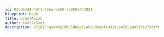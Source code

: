 ```yaml
---
id: 03cd63d4-4df1-46ba-be80-f30583473821
blueprint: book
title: wcws7AKzJC
author: KGVi7YSXni
description: e7jDjFngsdmNg19Rk5dN9eIL4VJoRyQnA1H324Ls4IhLpWd5IRLx7X6rY0hWKM7o6taPwpsOTIYDdud0JxVqS6hnfDQ0NpPIH6uo
---
```

